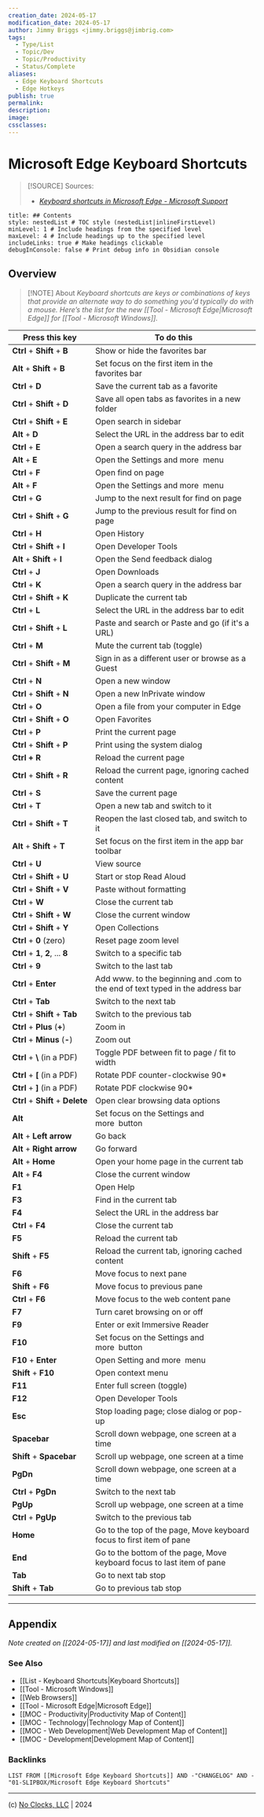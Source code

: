 ```yaml
---
creation_date: 2024-05-17
modification_date: 2024-05-17
author: Jimmy Briggs <jimmy.briggs@jimbrig.com>
tags:
  - Type/List
  - Topic/Dev
  - Topic/Productivity
  - Status/Complete
aliases:
  - Edge Keyboard Shortcuts
  - Edge Hotkeys
publish: true
permalink:
description:
image:
cssclasses:
---
```



# Microsoft Edge Keyboard Shortcuts

> [!SOURCE] Sources:
> - *[Keyboard shortcuts in Microsoft Edge - Microsoft Support](https://support.microsoft.com/en-us/microsoft-edge/keyboard-shortcuts-in-microsoft-edge-50d3edab-30d9-c7e4-21ce-37fe2713cfad)*

```table-of-contents
title: ## Contents 
style: nestedList # TOC style (nestedList|inlineFirstLevel)
minLevel: 1 # Include headings from the specified level
maxLevel: 4 # Include headings up to the specified level
includeLinks: true # Make headings clickable
debugInConsole: false # Print debug info in Obsidian console
```

## Overview

> [!NOTE] About
> *Keyboard shortcuts are keys or combinations of keys that provide an alternate way to do something you'd typically do with a mouse. Here’s the list for the new [[Tool - Microsoft Edge|Microsoft Edge]] for [[Tool - Microsoft Windows]].*

|**Press this key**|**To do this**|
|---|---|
|**Ctrl** + **Shift** + **B**|Show or hide the favorites bar|
|**Alt** + **Shift** + **B**|Set focus on the first item in the favorites bar|
|**Ctrl** + **D**|Save the current tab as a favorite|
|**Ctrl** + **Shift** + **D**|Save all open tabs as favorites in a new folder|
|**Ctrl** + **Shift** + **E**|Open search in sidebar|
|**Alt** + **D**|Select the URL in the address bar to edit|
|**Ctrl** + **E**|Open a search query in the address bar|
|**Alt** + **E**|Open the Settings and more  menu|
|**Ctrl** + **F**|Open find on page|
|**Alt** + **F**|Open the Settings and more  menu|
|**Ctrl** + **G**|Jump to the next result for find on page|
|**Ctrl** + **Shift** + **G**|Jump to the previous result for find on page|
|**Ctrl** + **H**|Open History|
|**Ctrl** + **Shift** + **I**|Open Developer Tools|
|**Alt** + **Shift** + **I**|Open the Send feedback dialog|
|**Ctrl** + **J**|Open Downloads|
|**Ctrl** + **K**|Open a search query in the address bar|
|**Ctrl** + **Shift** + **K**|Duplicate the current tab|
|**Ctrl** + **L**|Select the URL in the address bar to edit|
|**Ctrl** + **Shift** + **L**|Paste and search or Paste and go (if it's a URL)|
|**Ctrl** + **M**|Mute the current tab (toggle)|
|**Ctrl** + **Shift** + **M**|Sign in as a different user or browse as a Guest|
|**Ctrl** + **N**|Open a new window|
|**Ctrl** + **Shift** + **N**|Open a new InPrivate window|
|**Ctrl** + **O**|Open a file from your computer in Edge|
|**Ctrl** + **Shift** + **O**|Open Favorites|
|**Ctrl** + **P**|Print the current page|
|**Ctrl** + **Shift** + **P**|Print using the system dialog|
|**Ctrl + R**|Reload the current page|
|**Ctrl** + **Shift** + **R**|Reload the current page, ignoring cached content|
|**Ctrl** + **S**|Save the current page|
|**Ctrl** + **T**|Open a new tab and switch to it|
|**Ctrl** + **Shift** + **T**|Reopen the last closed tab, and switch to it|
|**Alt** + **Shift** + **T**|Set focus on the first item in the app bar toolbar|
|**Ctrl** + **U**|View source|
|**Ctrl** + **Shift** + **U**|Start or stop Read Aloud|
|**Ctrl** + **Shift** + **V**|Paste without formatting|
|**Ctrl** + **W**|Close the current tab|
|**Ctrl** + **Shift** + **W**|Close the current window|
|**Ctrl** + **Shift** + **Y**|Open Collections|
|**Ctrl** + **0** (zero)|Reset page zoom level|
|**Ctrl** + **1**, **2**, ... **8**|Switch to a specific tab|
|**Ctrl** + **9**|Switch to the last tab|
|**Ctrl** + **Enter**|Add www. to the beginning and .com to the end of text typed in the address bar|
|**Ctrl** + **Tab**|Switch to the next tab|
|**Ctrl** + **Shift** + **Tab**|Switch to the previous tab|
|**Ctrl** + **Plus** (**+**)|Zoom in|
|**Ctrl** + **Minus** (**-**)|Zoom out|
|**Ctrl** + **\\** (in a PDF)|Toggle PDF between fit to page / fit to width|
|**Ctrl** + **[** (in a PDF)|Rotate PDF counter-clockwise 90*|
|**Ctrl** + **]** (in a PDF)|Rotate PDF clockwise 90*|
|**Ctrl** + **Shift** + **Delete**|Open clear browsing data options|
|**Alt**|Set focus on the Settings and more  button|
|**Alt** + **Left arrow**|Go back|
|**Alt** + **Right arrow**|Go forward|
|**Alt** + **Home**|Open your home page in the current tab|
|**Alt** + **F4**|Close the current window|
|**F1**|Open Help|
|**F3**|Find in the current tab|
|**F4**|Select the URL in the address bar|
|**Ctrl** + **F4**|Close the current tab|
|**F5**|Reload the current tab|
|**Shift** + **F5**|Reload the current tab, ignoring cached content|
|**F6**|Move focus to next pane|
|**Shift** + **F6**|Move focus to previous pane|
|**Ctrl** + **F6**|Move focus to the web content pane|
|**F7**|Turn caret browsing on or off|
|**F9**|Enter or exit Immersive Reader|
|**F10**|Set focus on the Settings and more  button|
|**F10** + **Enter**|Open Setting and more  menu|
|**Shift** + **F10**|Open context menu|
|**F11**|Enter full screen (toggle)|
|**F12**|Open Developer Tools|
|**Esc**|Stop loading page; close dialog or pop-up|
|**Spacebar**|Scroll down webpage, one screen at a time|
|**Shift** + **Spacebar**|Scroll up webpage, one screen at a time|
|**PgDn**|Scroll down webpage, one screen at a time|
|**Ctrl** + **PgDn**|Switch to the next tab|
|**PgUp**|Scroll up webpage, one screen at a time|
|**Ctrl** + **PgUp**|Switch to the previous tab|
|**Home**|Go to the top of the page, Move keyboard focus to first item of pane|
|**End**|Go to the bottom of the page, Move keyboard focus to last item of pane|
|**Tab**|Go to next tab stop|
|**Shift** + **Tab**|Go to previous tab stop|

***

## Appendix

*Note created on [[2024-05-17]] and last modified on [[2024-05-17]].*

### See Also

- [[List - Keyboard Shortcuts|Keyboard Shortcuts]]
- [[Tool - Microsoft Windows]]
- [[Web Browsers]]
- [[Tool - Microsoft Edge|Microsoft Edge]]
- [[MOC - Productivity|Productivity Map of Content]]
- [[MOC - Technology|Technology Map of Content]]
- [[MOC - Web Development|Web Development Map of Content]]
- [[MOC - Development|Development Map of Content]]

### Backlinks

```dataview
LIST FROM [[Microsoft Edge Keyboard Shortcuts]] AND -"CHANGELOG" AND -"01-SLIPBOX/Microsoft Edge Keyboard Shortcuts"
```

***

(c) [No Clocks, LLC](https://github.com/noclocks) | 2024